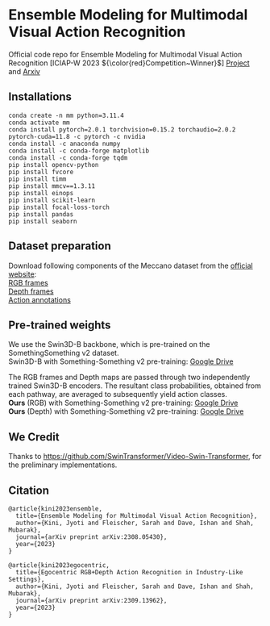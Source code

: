 # Ensemble Modeling for Multimodal Visual Action Recognition
Official code repo for Ensemble Modeling for Multimodal Visual Action Recognition [ICIAP-W 2023 ${\color{red}Competition~Winner}$]
[Project](https://www.crcv.ucf.edu/research/projects/ensemble-modeling-for-multimodal-visual-action-recognition/) and 
[Arxiv](https://arxiv.org/pdf/2308.05430.pdf)

## Installations
````
conda create -n mm python=3.11.4
conda activate mm
conda install pytorch=2.0.1 torchvision=0.15.2 torchaudio=2.0.2 pytorch-cuda=11.8 -c pytorch -c nvidia
conda install -c anaconda numpy    
conda install -c conda-forge matplotlib
conda install -c conda-forge tqdm
pip install opencv-python
pip install fvcore
pip install timm
pip install mmcv==1.3.11
pip install einops
pip install scikit-learn
pip install focal-loss-torch
pip install pandas
pip install seaborn
````
## Dataset preparation
Download following components of the Meccano dataset from the [official website](https://iplab.dmi.unict.it/MECCANO/challenge.html): <br>
[RGB frames](https://iplab.dmi.unict.it/sharing/MECCANO/MECCANO_RGB_frames.zip) <br>
[Depth frames](https://iplab.dmi.unict.it/sharing/MECCANO/MECCANO_Depth_frames.zip) <br>
[Action annotations](https://iplab.dmi.unict.it/sharing/MECCANO/MECCANO_action_annotations.zip)

## Pre-trained weights
We use the Swin3D-B backbone, which is pre-trained on the SomethingSomething v2 dataset.<br>
Swin3D-B with Something-Something v2 pre-training: [Google Drive](https://drive.google.com/drive/folders/195ecPNdP_f_ds7aBUeIWf4z714OxpVQu?usp=drive_link) <br>

The RGB frames and Depth maps are passed through two independently trained Swin3D-B encoders. The resultant class probabilities, obtained from each pathway, are averaged to subsequently yield action classes. <br>
**Ours** (RGB) with Something-Something v2 pre-training: [Google Drive](https://drive.google.com/drive/folders/14cUWo31X8PBNY61brvzHs2ORkG9dhILi?usp=drive_link) <br>
**Ours** (Depth) with Something-Something v2 pre-training: [Google Drive](https://drive.google.com/drive/folders/1ecY5T4nLv0ztMarPS02oBASTeIzfi2pO?usp=drive_link)

## We Credit
Thanks to https://github.com/SwinTransformer/Video-Swin-Transformer, for the preliminary implementations.

## Citation
````
@article{kini2023ensemble,
  title={Ensemble Modeling for Multimodal Visual Action Recognition},
  author={Kini, Jyoti and Fleischer, Sarah and Dave, Ishan and Shah, Mubarak},
  journal={arXiv preprint arXiv:2308.05430},
  year={2023}
}

@article{kini2023egocentric,
  title={Egocentric RGB+Depth Action Recognition in Industry-Like Settings},
  author={Kini, Jyoti and Fleischer, Sarah and Dave, Ishan and Shah, Mubarak},
  journal={arXiv preprint arXiv:2309.13962},
  year={2023}
}

````
